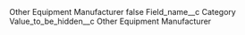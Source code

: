 <?xml version="1.0" encoding="UTF-8"?>
<CustomMetadata xmlns="http://soap.sforce.com/2006/04/metadata" xmlns:xsi="http://www.w3.org/2001/XMLSchema-instance" xmlns:xsd="http://www.w3.org/2001/XMLSchema">
    <label>Other Equipment Manufacturer</label>
    <protected>false</protected>
    <values>
        <field>Field_name__c</field>
        <value xsi:type="xsd:string">Category</value>
    </values>
    <values>
        <field>Value_to_be_hidden__c</field>
        <value xsi:type="xsd:string">Other Equipment Manufacturer</value>
    </values>
</CustomMetadata>
